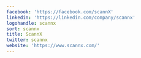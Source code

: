 ```yaml
---
facebook: 'https://facebook.com/scannX'
linkedin: 'https://linkedin.com/company/scannx'
logohandle: scannx
sort: scannx
title: ScannX
twitter: scannx
website: 'https://www.scannx.com/'
---
```

